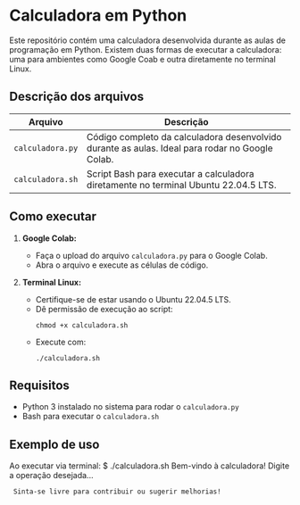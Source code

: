 # Calculadora em Python

Este repositório contém uma calculadora desenvolvida durante as aulas de programação em Python. Existem duas formas de executar a calculadora: uma para ambientes como Google Coab e outra diretamente no terminal Linux.

## Descrição dos arquivos

| Arquivo            | Descrição                                                                                         |
|--------------------|--------------------------------------------------------------------------------------------------|
| `calculadora.py`   | Código completo da calculadora desenvolvido durante as aulas. Ideal para rodar no Google Colab.  |
| `calculadora.sh`   | Script Bash para executar a calculadora diretamente no terminal Ubuntu 22.04.5 LTS.              |

## Como executar

1. **Google Colab:**
   - Faça o upload do arquivo `calculadora.py` para o Google Colab.
   - Abra o arquivo e execute as células de código.

2. **Terminal Linux:**
   - Certifique-se de estar usando o Ubuntu 22.04.5 LTS.
   - Dê permissão de execução ao script:
     ```
     chmod +x calculadora.sh
     ```
   - Execute com:
     ```
     ./calculadora.sh
     ```

## Requisitos

- Python 3 instalado no sistema para rodar o `calculadora.py`
- Bash para executar o `calculadora.sh`

## Exemplo de uso

Ao executar via terminal:
$ ./calculadora.sh
Bem-vindo à calculadora!
Digite a operação desejada...

     
     Sinta-se livre para contribuir ou sugerir melhorias!
     


